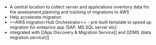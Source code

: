 - A central location to collect server and applications inventory data fro the assessment,planning and tracking of migrations to AWS
- Help accelerate migration
- ==AWS migration Hub Orchestrator== - pre-built template to speed up migration for enteprice app (SAP, MS SQL server etc) 
- integrated with [[App Discovery & Migration Service]] and [[DMS (data migration service)]] 